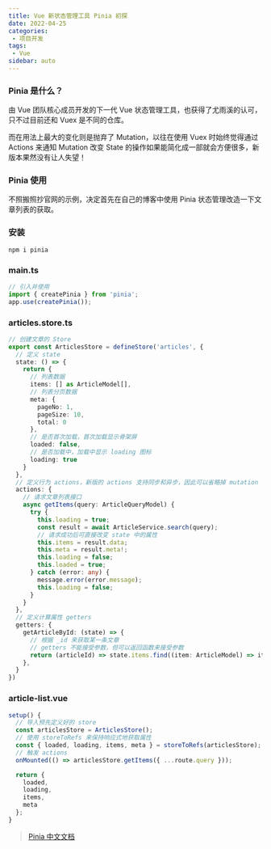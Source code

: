 ```yaml
---
title: Vue 新状态管理工具 Pinia 初探
date: 2022-04-25
categories:
 - 项目开发
tags:
 - Vue
sidebar: auto
---
```


### Pinia 是什么？
由 Vue 团队核心成员开发的下一代 Vue 状态管理工具，也获得了尤雨溪的认可，只不过目前还和 Vuex 是不同的仓库。

而在用法上最大的变化则是抛弃了 Mutation，以往在使用 Vuex 时始终觉得通过 Actions 来通知 Mutation 改变 State 的操作如果能简化成一部就会方便很多，新版本果然没有让人失望！

### Pinia 使用

不照搬照抄官网的示例，决定首先在自己的博客中使用 Pinia 状态管理改造一下文章列表的获取。

### 安装
```
npm i pinia
```

### main.ts
```ts
// 引入并使用
import { createPinia } from 'pinia';
app.use(createPinia());
```
### articles.store.ts
```ts
// 创建文章的 Store
export const ArticlesStore = defineStore('articles', {
  // 定义 state
  state: () => {
    return {
      // 列表数据
      items: [] as ArticleModel[],
      // 列表分页数据
      meta: {
        pageNo: 1,
        pageSize: 10,
        total: 0
      },
      // 是否首次加载，首次加载显示骨架屏
      loaded: false,
      // 是否加载中，加载中显示 loading 图标
      loading: true
    }
  },
  // 定义行为 actions，新版的 actions 支持同步和异步，因此可以省略掉 mutation
  actions: {
    // 请求文章列表接口
    async getItems(query: ArticleQueryModel) {
      try {
        this.loading = true;
        const result = await ArticleService.search(query);
        // 请求成功后可直接改变 state 中的属性
        this.items = result.data;
        this.meta = result.meta!;
        this.loading = false;
        this.loaded = true;
      } catch (error: any) {
        message.error(error.message);
        this.loading = false;
      }
    }
  },
  // 定义计算属性 getters
  getters: {
    getArticleById: (state) => {
      // 根据 _id 来获取某一条文章
      // getters 不能接受参数，但可以返回函数来接受参数
      return (articleId) => state.items.find((item: ArticleModel) => item._id === articleId)
    },
  }
})
```

### article-list.vue

```ts
setup() {
  // 导入预先定义好的 store
  const articlesStore = ArticlesStore();
  // 使用 storeToRefs 来保持响应式地获取属性
  const { loaded, loading, items, meta } = storeToRefs(articlesStore);
  // 触发 actions
  onMounted(() => articlesStore.getItems({ ...route.query }));

  return {
    loaded,
    loading,
    items,
    meta
  };
}
```
> [Pinia 中文文档](https://pinia.web3doc.top/)